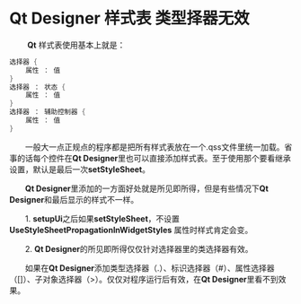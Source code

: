 # Qt Designer 样式表  类型择器无效

&emsp;&emsp; **Qt** 样式表使用基本上就是：

```cpp
选择器 {
    属性 ： 值
}
选择器 ： 状态 {
    属性 ： 值
}
选择器 ： 辅助控制器 {
    属性 ： 值
}
```

&emsp;&emsp;一般大一点正规点的程序都是把所有样式表放在一个.qss文件里统一加载。省事的话每个控件在**Qt Designer**里也可以直接添加样式表。至于使用那个要看继承设置，默认是最后一次**setStyleSheet**。

&emsp;&emsp;**Qt Designer**里添加的一方面好处就是所见即所得，但是有些情况下**Qt Designer**和最后显示的样式不一样。


&emsp;&emsp;1. **setupUi**之后如果**setStyleSheet**，不设置**UseStyleSheetPropagationInWidgetStyles** 属性时样式肯定会变。

&emsp;&emsp;2. **Qt Designer**的所见即所得仅仅针对选择器里的类选择器有效。

&emsp;&emsp;如果在**Qt Designer**添加类型选择器（.）、标识选择器（#）、属性选择器（[]）、子对象选择器（>）。仅仅对程序运行后有效，在**Qt Designer**里看不到效果。



